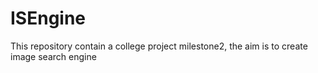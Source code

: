 # ISEngine
This repository contain a college project milestone2, the aim is to create image search engine 

